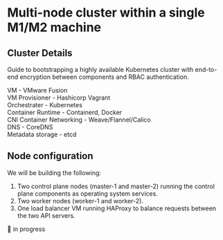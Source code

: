 # Multi-node cluster within a single M1/M2 machine

## Cluster Details
Guide to bootstrapping a highly available Kubernetes cluster with end-to-end encryption between components and RBAC authentication.

VM - VMware Fusion \
VM Provisioner - Hashicorp Vagrant \
Orchestrater - Kubernetes \
Container Runtime - Containerd, Docker \
CNI Container Networking - Weave/Flannel/Calico \
DNS - CoreDNS \
Metadata storage - etcd

## Node configuration

We will be building the following:

1. Two control plane nodes (master-1 and master-2) running the control plane components as operating system services.
2. Two worker nodes (worker-1 and worker-2).
3. One load balancer VM running HAProxy to balance requests between the two API servers.


🚀 in progress
